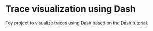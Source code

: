 # Trace visualization using Dash

Toy project to visualize traces using Dash based on the [Dash tutorial](https://youtu.be/XOFrvzWFM7Y?si=kQkBJJO8MEYhLz6p).